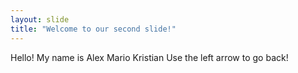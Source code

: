 ```yaml
---
layout: slide
title: "Welcome to our second slide!"
---
```

Hello! My name is Alex Mario Kristian
Use the left arrow to go back!
